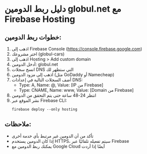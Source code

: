 # دليل ربط الدومين globul.net مع Firebase Hosting

## خطوات ربط الدومين:

1. اذهب إلى Firebase Console (https://console.firebase.google.com)
2. اختر مشروعك (globul-cars)
3. اذهب إلى Hosting > Add custom domain
4. أدخل الدومين: globul.net
5. انسخ سجلات DNS التي ستظهر لك
6. اذهب إلى مزود الدومين (مثل GoDaddy أو Namecheap)
7. أضف السجلات التالية في إعدادات DNS:
   - Type: A, Name: @, Value: [IP من Firebase]
   - Type: CNAME, Name: www, Value: [Domain من Firebase]
8. انتظر 24-48 ساعة حتى يتم التحقق من الدومين
9. نشر الموقع عبر Firebase CLI:
   ```
   firebase deploy --only hosting
   ```

## ملاحظات:
- تأكد من أن الدومين غير مرتبط بأي خدمة أخرى
- إذا كان الدومين يستخدم HTTPS، سيتم تفعيله تلقائيًا عبر Firebase
- يمكنك ربط الدومين مع Google Cloud أيضًا إذا أردت
